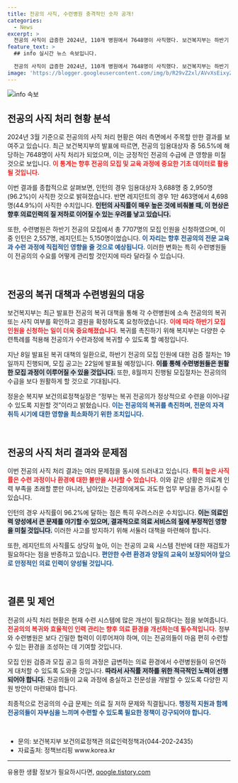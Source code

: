 ```yaml
---
title: 전공의 사직, 수련병원 충격적인 숫자 공개!
categories:
  - News
excerpt: >
  전공의 사직이 급증한 2024년, 110개 병원에서 7648명이 사직했다. 보건복지부는 하반기 전공의 모집에 7707명을 신청하며 복귀 대책을 통해 수련과정 회복을 지원하겠다고 밝혔다. 지금, 전공의들의 미래가 불안정한 상황이다!
feature_text: >
  ## info 실시간 뉴스 속보입니다.

  전공의 사직이 급증한 2024년, 110개 병원에서 7648명이 사직했다. 보건복지부는 하반기 전공의 모집에 7707명을 신청하며 복귀 대책을 통해 수련과정 회복을 지원하겠다고 밝혔다. 지금, 전공의들의 미래가 불안정한 상황이다!
image: 'https://blogger.googleusercontent.com/img/b/R29vZ2xl/AVvXsEixyZcFfHzMRdzZMjFBmAUKJYCLCGyLL1o632UiGVXcaFdKo_bkvkuCioo0uUKlGfBVcT3P84aROyZIXSBEx3Aw5nCQ3pTgDom1WDC4m8eifvWiAmWEEVb4x6G_l8C0QH225ldMjyaFvpxGEBGNO37VmDTDMHGhJPq73UglMfDca1-0aw/s1600/blogspot.png'
---
```


<p><img src="https://blogger.googleusercontent.com/img/b/R29vZ2xl/AVvXsEixyZcFfHzMRdzZMjFBmAUKJYCLCGyLL1o632UiGVXcaFdKo_bkvkuCioo0uUKlGfBVcT3P84aROyZIXSBEx3Aw5nCQ3pTgDom1WDC4m8eifvWiAmWEEVb4x6G_l8C0QH225ldMjyaFvpxGEBGNO37VmDTDMHGhJPq73UglMfDca1-0aw/s1600/blogspot.png" alt="info 속보" /></p>

<h2 data-ke-size="size26">전공의 사직 처리 현황 분석</h2>

<p data-ke-size="size16">2024년 3월 기준으로 전공의의 사직 처리 현황은 여러 측면에서 주목할 만한 결과를 보여주고 있습니다. 최근 보건복지부의 발표에 따르면, 전공의 임용대상자 중 56.5%에 해당하는 7648명이 사직 처리가 되었으며, 이는 긍정적인 전공의 수급에 큰 영향을 미칠 것으로 보입니다. <b><span style="color: #ee2323;">이 통계는 향후 전공의 모집 및 교육 과정에 중요한 기초 데이터로 활용될 것입니다.</span></b></p>

<p data-ke-size="size16">이번 결과를 종합적으로 살펴보면, 인턴의 경우 임용대상자 3,688명 중 2,950명(96.2%)이 사직한 것으로 밝혀졌습니다. 반면 레지던트의 경우 1만 463명에서 4,698명(44.9%)이 사직한 수치입니다. <b><span style="background-color: #21538527;">인턴의 사직률이 매우 높은 것에 비춰볼 때, 이 현상은 향후 의료인력의 질 저하로 이어질 수 있는 우려를 낳고 있습니다.</span></b></p>

<p data-ke-size="size16">또한, 수련병원은 하반기 전공의 모집에서 총 7707명의 모집 인원을 신청하였으며, 이 중 인턴은 2,557명, 레지던트는 5,150명이었습니다. <b><span style="color: #1a5490;">이 자리는 향후 전공의의 전문 교육과 수련 과정에 직접적인 영향을 줄 것으로 예상됩니다.</span></b> 이러한 변화는 특히 수련병원들이 전공의의 수요를 어떻게 관리할 것인지에 따라 달라질 수 있습니다.</p>

<p data-ke-size="size16">&nbsp;</p>

<h2 data-ke-size="size26">전공의 복귀 대책과 수련병원의 대응</h2>

<p data-ke-size="size16">보건복지부는 최근 발표한 전공의 복귀 대책을 통해 각 수련병원에 소속 전공의의 복귀 또는 사직 여부를 확인하고 결원을 확정하도록 요청하였습니다. <b><span style="color: #ee2323;">이에 따라 하반기 모집 인원을 신청하는 일이 더욱 중요해졌습니다.</span></b> 복귀를 촉진하기 위해 복지부는 다양한 수련특례를 적용해 전공의가 수련과정에 복귀할 수 있도록 할 예정입니다.</p>

<p data-ke-size="size16">지난 8일 발표된 복귀 대책의 일환으로, 하반기 전공의 모집 인원에 대한 검증 절차는 19일까지 진행되며, 모집 공고는 22일에 발표될 예정입니다. <b><span style="background-color: #21538527;">이를 통해 수련병원들은 원활한 모집 과정이 이루어질 수 있을 것입니다.</span></b> 또한, 8월까지 진행될 모집절차는 전공의의 수급을 보다 원활하게 할 것으로 기대됩니다.</p>

<p data-ke-size="size16">정윤순 복지부 보건의료정책실장은 “정부는 복귀 전공의가 정상적으로 수련을 이어나갈 수 있도록 지원할 것”이라고 밝혔습니다. <b><span style="color: #1a5490;">이는 전공의의 복귀를 촉진하며, 전문의 자격 취득 시기에 대한 영향을 최소화하기 위한 조치입니다.</span></b></p>

<p data-ke-size="size16">&nbsp;</p>

<h2 data-ke-size="size26">전공의 사직 처리 결과와 문제점</h2>

<p data-ke-size="size16">이번 전공의 사직 처리 결과는 여러 문제점을 동시에 드러내고 있습니다. <b><span style="color: #ee2323;">특히 높은 사직률은 수련 과정이나 환경에 대한 불만을 시사할 수 있습니다.</span></b> 이와 같은 상황은 의료계 인력 부족을 초래할 뿐만 아니라, 남아있는 전공의에게도 과도한 업무 부담을 증가시킬 수 있습니다.</p>

<p data-ke-size="size16">인턴의 경우 사직률이 96.2%에 달하는 점은 특히 우려스러운 수치입니다. <b><span style="background-color: #21538527;">이는 의료인력 양성에서 큰 문제를 야기할 수 있으며, 결과적으로 의료 서비스의 질에 부정적인 영향을 미칠 것입니다.</span></b> 이러한 사고를 방지하기 위해 서둘러 대책을 마련해야 합니다.</p>

<p data-ke-size="size16">또한, 레지던트의 사직률도 상당히 높아, 이는 전공의 교육 시스템 전반에 대한 재검토가 필요하다는 점을 반증하고 있습니다. <b><span style="color: #1a5490;">편안한 수련 환경과 양질의 교육이 보장되어야 앞으로 안정적인 의료 인력이 양성될 것입니다.</span></b></p>

<p data-ke-size="size16">&nbsp;</p>

<h2 data-ke-size="size26">결론 및 제언</h2>

<p data-ke-size="size16">전공의 사직 처리 현황은 현재 수련 시스템에 많은 개선이 필요하다는 점을 보여줍니다. <b><span style="color: #ee2323;">전공의의 복귀와 효율적인 인력 관리는 향후 의료 환경을 개선하는데 필수적입니다.</span></b> 정부와 수련병원은 보다 긴밀한 협력이 이루어져야 하며, 이는 전공의들이 마음 편히 수련할 수 있는 환경을 조성하는 데 기여할 것입니다.</p>

<p data-ke-size="size16">모집 인원 검증과 모집 공고 등의 과정은 급변하는 의료 환경에서 수련병원들이 유연하게 대처할 수 있도록 도와줄 것입니다. <b><span style="background-color: #21538527;">따라서 사직률 저하를 위한 적극적인 노력이 선행되어야 합니다.</span></b> 전공의들이 교육 과정에 충실하고 전문성을 개발할 수 있도록 다양한 지원 방안이 마련돼야 합니다.</p>

<p data-ke-size="size16">최종적으로 전공의의 수급 문제는 의료 질 저하 문제와 직결됩니다. <b><span style="color: #1a5490;">행정적 지원과 함께 전공의들이 자부심을 느끼며 수련할 수 있도록 필요한 정책이 강구되어야 합니다.</span></b></p>

<p data-ke-size="size16">&nbsp;</p> 

<ul>
    <li>문의: 보건복지부 보건의료정책관 의료인력정책과(044-202-2435)</li>
    <li>자료출처: 정책브리핑 www.korea.kr</li>
</ul>

<hr>
유용한 생활 정보가 필요하시다면, <a href="https://qoogle.tistory.com" rel="dofollow">qoogle.tistory.com</a>


